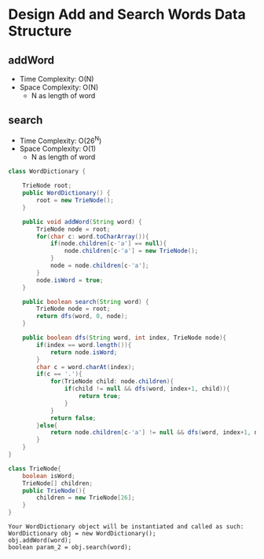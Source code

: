# Design Add and Search Words Data Structure

## addWord

- Time Complexity: O(N)
- Space Complexity: O(N)
  - N as length of word

## search

- Time Complexity: O(26<sup>N</sup>)
- Space Complexity: O(1)
  - N as length of word

```java
class WordDictionary {

    TrieNode root;
    public WordDictionary() {
        root = new TrieNode();
    }

    public void addWord(String word) {
        TrieNode node = root;
        for(char c: word.toCharArray()){
            if(node.children[c-'a'] == null){
                node.children[c-'a'] = new TrieNode();
            }
            node = node.children[c-'a'];
        }
        node.isWord = true;
    }

    public boolean search(String word) {
        TrieNode node = root;
        return dfs(word, 0, node);
    }

    public boolean dfs(String word, int index, TrieNode node){
        if(index == word.length()){
            return node.isWord;
        }
        char c = word.charAt(index);
        if(c == '.'){
            for(TrieNode child: node.children){
                if(child != null && dfs(word, index+1, child)){
                    return true;
                }
            }
            return false;
        }else{
            return node.children[c-'a'] != null && dfs(word, index+1, node.children[c-'a']);
        }
    }
}

class TrieNode{
    boolean isWord;
    TrieNode[] children;
    public TrieNode(){
        children = new TrieNode[26];
    }
}
```

```
Your WordDictionary object will be instantiated and called as such:
WordDictionary obj = new WordDictionary();
obj.addWord(word);
boolean param_2 = obj.search(word);
```
